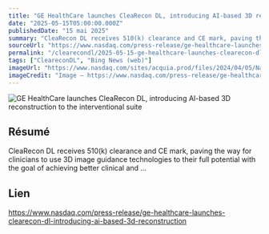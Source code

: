 ```yaml
---
title: "GE HealthCare launches CleaRecon DL, introducing AI-based 3D reconstruction to the interventional suite"
date: "2025-05-15T05:00:00.000Z"
publishedDate: "15 mai 2025"
summary: "CleaRecon DL receives 510(k) clearance and CE mark, paving the way for clinicians to use 3D image guidance technologies to their full potential with the goal of achieving better clinical and ..."
sourceUrl: "https://www.nasdaq.com/press-release/ge-healthcare-launches-clearecon-dl-introducing-ai-based-3d-reconstruction"
permalink: "/clearecondl/2025-05-15-ge-healthcare-launches-clearecon-dl-introducing-ai-based-3d-reconstruction-to-th"
tags: ["CleareconDL", "Bing News (web)"]
imageUrl: "https://www.nasdaq.com/sites/acquia.prod/files/2024/04/05/Nasdaq%20default%20share%20image.jpg?1165411238"
imageCredit: "Image — https://www.nasdaq.com/press-release/ge-healthcare-launches-clearecon-dl-introducing-ai-based-3d-reconstruction"
---
```


![GE HealthCare launches CleaRecon DL, introducing AI-based 3D reconstruction to the interventional suite](https://www.nasdaq.com/sites/acquia.prod/files/2024/04/05/Nasdaq%20default%20share%20image.jpg?1165411238)

## Résumé

CleaRecon DL receives 510(k) clearance and CE mark, paving the way for clinicians to use 3D image guidance technologies to their full potential with the goal of achieving better clinical and ...

## Lien

https://www.nasdaq.com/press-release/ge-healthcare-launches-clearecon-dl-introducing-ai-based-3d-reconstruction
